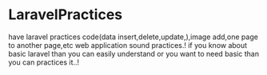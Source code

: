 # LaravelPractices
have laravel practices code(data insert,delete,update,),image add,one page to another page,etc web application sound practices.!
if you know about basic laravel than you can easily understand or you want to need basic than you can practices it..!

